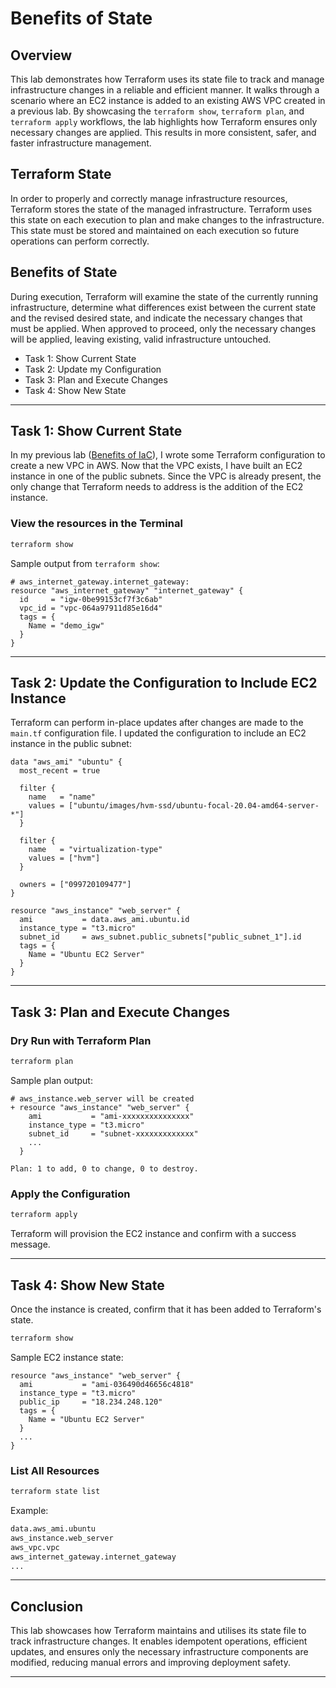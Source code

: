 # Benefits of State

## Overview

This lab demonstrates how Terraform uses its state file to track and manage infrastructure changes in a reliable and efficient manner. It walks through a scenario where an EC2 instance is added to an existing AWS VPC created in a previous lab. By showcasing the `terraform show`, `terraform plan`, and `terraform apply` workflows, the lab highlights how Terraform ensures only necessary changes are applied. This results in more consistent, safer, and faster infrastructure management.

## Terraform State

In order to properly and correctly manage infrastructure resources, Terraform stores the state of the managed infrastructure. Terraform uses this state on each execution to plan and make changes to the infrastructure. This state must be stored and maintained on each execution so future operations can perform correctly.

## Benefits of State

During execution, Terraform will examine the state of the currently running infrastructure, determine what differences exist between the current state and the revised desired state, and indicate the necessary changes that must be applied. When approved to proceed, only the necessary changes will be applied, leaving existing, valid infrastructure untouched.

- Task 1: Show Current State
- Task 2: Update my Configuration
- Task 3: Plan and Execute Changes
- Task 4: Show New State

---

## Task 1: Show Current State

In my previous lab ([Benefits of IaC](https://github.com/JThomas404/terraform-hands-on-aws-70-labs/tree/main/benefits-of-iac)), I wrote some Terraform configuration to create a new VPC in AWS. Now that the VPC exists, I have built an EC2 instance in one of the public subnets. Since the VPC is already present, the only change that Terraform needs to address is the addition of the EC2 instance.

### View the resources in the Terminal

```bash
terraform show
```

Sample output from `terraform show`:

```hcl
# aws_internet_gateway.internet_gateway:
resource "aws_internet_gateway" "internet_gateway" {
  id     = "igw-0be99153cf7f3c6ab"
  vpc_id = "vpc-064a97911d85e16d4"
  tags = {
    Name = "demo_igw"
  }
}
```

---

## Task 2: Update the Configuration to Include EC2 Instance

Terraform can perform in-place updates after changes are made to the `main.tf` configuration file. I updated the configuration to include an EC2 instance in the public subnet:

```hcl
data "aws_ami" "ubuntu" {
  most_recent = true

  filter {
    name   = "name"
    values = ["ubuntu/images/hvm-ssd/ubuntu-focal-20.04-amd64-server-*"]
  }

  filter {
    name   = "virtualization-type"
    values = ["hvm"]
  }

  owners = ["099720109477"]
}

resource "aws_instance" "web_server" {
  ami           = data.aws_ami.ubuntu.id
  instance_type = "t3.micro"
  subnet_id     = aws_subnet.public_subnets["public_subnet_1"].id
  tags = {
    Name = "Ubuntu EC2 Server"
  }
}
```

---

## Task 3: Plan and Execute Changes

### Dry Run with Terraform Plan

```bash
terraform plan
```

Sample plan output:

```hcl
# aws_instance.web_server will be created
+ resource "aws_instance" "web_server" {
    ami           = "ami-xxxxxxxxxxxxxxx"
    instance_type = "t3.micro"
    subnet_id     = "subnet-xxxxxxxxxxxxx"
    ...
  }

Plan: 1 to add, 0 to change, 0 to destroy.
```

### Apply the Configuration

```bash
terraform apply
```

Terraform will provision the EC2 instance and confirm with a success message.

---

## Task 4: Show New State

Once the instance is created, confirm that it has been added to Terraform's state.

```bash
terraform show
```

Sample EC2 instance state:

```hcl
resource "aws_instance" "web_server" {
  ami           = "ami-036490d46656c4818"
  instance_type = "t3.micro"
  public_ip     = "18.234.248.120"
  tags = {
    Name = "Ubuntu EC2 Server"
  }
  ...
}
```

### List All Resources

```bash
terraform state list
```

Example:

```bash
data.aws_ami.ubuntu
aws_instance.web_server
aws_vpc.vpc
aws_internet_gateway.internet_gateway
...
```

---

## Conclusion

This lab showcases how Terraform maintains and utilises its state file to track infrastructure changes. It enables idempotent operations, efficient updates, and ensures only the necessary infrastructure components are modified, reducing manual errors and improving deployment safety.

---
